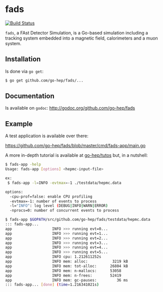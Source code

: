 fads
====

[![Build Status](https://drone.io/github.com/go-hep/fads/status.png)](https://drone.io/github.com/go-hep/fads/latest)

`fads`, a FAst Detector Simulation, is a Go-based simulation including a tracking system embedded into a magnetic field, calorimeters and a muon system.

## Installation

Is done via `go get`:

```sh
$ go get github.com/go-hep/fads/...
```

## Documentation

Is available on `godoc`: http://godoc.org/github.com/go-hep/fads

## Example

A test application is available over there:

https://github.com/go-hep/fads/blob/master/cmd/fads-app/main.go

A more in-depth tutorial is available at [go-hep/tutos](https://github.com/go-hep/tutos) but, in a nutshell:

```sh
$ fads-app -help
Usage: fads-app [options] <hepmc-input-file>

ex:
 $ fads-app -l=INFO -evtmax=-1 ./testdata/hepmc.data

options:
  -cpu-prof=false: enable CPU profiling
  -evtmax=-1: number of events to process
  -l="INFO": log level (DEBUG|INFO|WARN|ERROR)
  -nprocs=0: number of concurrent events to process

$ fads-app $GOPATH/src/github.com/go-hep/fads/testdata/hepmc.data
::: fads-app...
app                  INFO >>> running evt=0...
app                  INFO >>> running evt=1...
app                  INFO >>> running evt=2...
app                  INFO >>> running evt=3...
app                  INFO >>> running evt=4...
app                  INFO >>> running evt=5...
app                  INFO cpu: 1.212611252s
app                  INFO mem: alloc:           3219 kB
app                  INFO mem: tot-alloc:      26804 kB
app                  INFO mem: n-mallocs:      53058
app                  INFO mem: n-frees:        52419
app                  INFO mem: gc-pauses:         36 ms
::: fads-app... [done] (time=1.216341021s)
```
